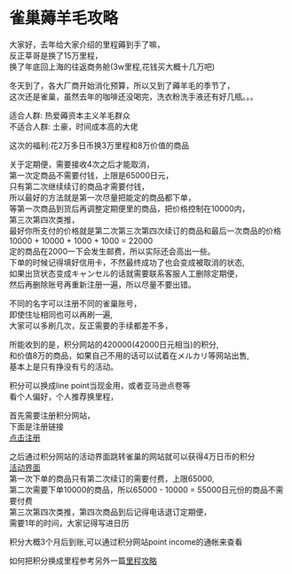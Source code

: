 # 雀巢薅羊毛攻略
大家好，去年给大家介绍的里程薅到手了嘛，</br>
反正莘哥是换了15万里程，</br>
换了年底回上海的往返商务舱(3w里程,花钱买大概十几万吧)</br>

冬天到了，各大厂商开始消化预算，所以又到了薅羊毛的季节了，</br>
这次还是雀巢，虽然去年的咖啡还没喝完，洗衣粉洗手液还有好几瓶。。。</br>

适合人群: 热爱薅资本主义羊毛群众</br>
不适合人群: 土豪，时间成本高的大佬</br>

这次的福利:花2万多日币换3万里程和8万价值的商品</br>

关于定期便，需要接收4次之后才能取消，</br>
第一次定商品不需要付钱，上限是65000日元，</br>
只有第二次继续续订的商品才需要付钱，</br>
所以最好的方法就是第一次尽量把能定的商品都下单，</br>
等第一次商品到货后再调整定期便里的商品，把价格控制在10000内，</br>
第三次第四次类推，</br>
最好你所支付的价格就是第二次第三次第四次续订的商品和最后一次商品的价格</br>
10000 + 10000 + 1000 + 1000 = 22000</br>
定的商品在2000一下会发生邮费，所以实际还会高出一些。</br>
下单的时候记得填好信用卡，不然最终成功了也会变成被取消的状态,</br>
如果出货状态变成キャンセル的话就需要联系客服人工删除定期便，</br>
然后再删除账号再重新注册一遍，所以尽量不要出错。</br>

不同的名字可以注册不同的雀巢账号，</br>
即使住址相同也可以再刷一遍,</br>
大家可以多刷几次，反正需要的手续都差不多，</br>


所能收到的是，积分网站的420000(42000日元相当)的积分,</br>
和价值8万的商品，如果自己不用的话可以试着在メルカリ等网站出售,</br>
基本上是只有挣没有亏的活动。</br>

积分可以换成line point当现金用，或者亚马逊点卷等</br>
看个人偏好，个人推荐换里程，</br>

首先需要注册积分网站，</br>
下面是注册链接</br>
[点击注册](https://pointi.jp/p/?a=rbf880550022)</br>

之后通过积分网站的活动界面跳转雀巢的网站就可以获得4万日币的积分</br>
[活动界面](https://pointi.jp/ad/132150/)</br>
第一次下单的商品只有第二次续订的需要付费，上限65000,</br>
第二次需要下单10000的商品，所以65000 - 10000 = 55000日元份的商品不需要付费</br>
第三次第四次类推，第四次商品到后记得电话退订定期便，</br>
需要1年的时间，大家记得写进日历</br>

积分大概3个月后到账,可以通过积分网站point income的通帐来查看</br>

如何把积分换成里程参考另外一篇[里程攻略](https://github.com/cheungYX/algorithm/blob/master/cheung/ana.md)

